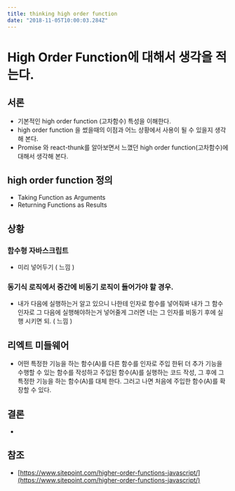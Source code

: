 ```yaml
---
title: thinking high order function
date: "2018-11-05T10:00:03.284Z"
---
```


# High Order Function에 대해서 생각을 적는다.

## 서론

- 기본적인 high order function (고차함수) 특성을 이해한다.
- high order function 을 썼을때의 이점과 어느 상황에서 사용이 될 수 있을지 생각해 본다.
- Promise 와 react-thunk를 알아보면서 느꼈던 high order function(고차함수)에 대해서 생각해 본다. 

## high order function 정의 

- Taking Function as Arguments
- Returning Functions as Results


## 상황

### 함수형 자바스크립트

- 미리 넣어두기 ( 느낌 )

### 동기식 로직에서 중간에 비동기 로직이 들어가야 할 경우.

- 내가 다음에 실행하는거 알고 있으니 나한테 인자로 함수를 넣어줘봐 내가 그 함수 인자로 그 다음에 실행해야하는거 넣어줄게 그러면 너는 그 인자를 비동기 후에 실행 시키면 되. ( 느낌 )

## 리엑트 미들웨어

- 어떤 특정한 기능을 하는 함수(A)를 다른 함수를 인자로 주입 한뒤 더 추가 기능을 수행할 수 있는 함수를 작성하고 주입된 함수(A)를 실행하는 코드 작성, 그 후에 그 특정한 기능을 하는 함수(A)를 대체 한다. 그러고 나면 처음에 주입한 함수(A)를 확장할 수 있다. 

## 결론
- 

## 참조

- [https://www.sitepoint.com/higher-order-functions-javascript/](https://www.sitepoint.com/higher-order-functions-javascript/)